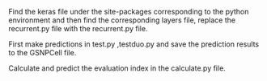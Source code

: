 Find the keras file under the site-packages corresponding to the python environment and then find the corresponding layers file, replace the recurrent.py file with the recurrent.py file.

First make predictions in test.py ,testduo.py and save the prediction results to the GSNPCell file.

Calculate and predict the evaluation index in the calculate.py file.